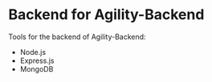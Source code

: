 # Backend for Agility-Backend
  Tools for the backend of Agility-Backend:
  * Node.js
  * Express.js
  * MongoDB
  
